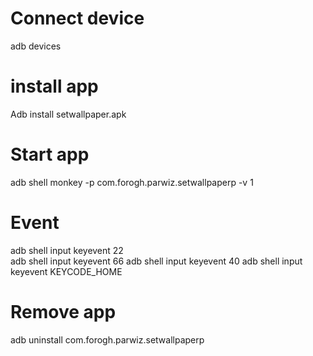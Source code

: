 # Connect device
adb devices

# install app
Adb install setwallpaper.apk

# Start app
adb shell monkey -p com.forogh.parwiz.setwallpaperp -v 1
# Event
adb shell input keyevent 22  
adb shell input keyevent 66
adb shell input keyevent 40
adb shell input keyevent KEYCODE_HOME

# Remove app
adb uninstall com.forogh.parwiz.setwallpaperp
